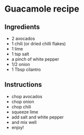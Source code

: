 # Guacamole recipe


## Ingredients

- 2 avocados
- 1 chili (or dried chilli flakes)
- 1 lime
- 1 tsp salt
- a pinch of white pepper
- 1/2 onion
- 1 Tbsp cilantro


## Instructions

- chop avocados
- chop onion
- chop chili
- squeeze lime
- add salt and white pepper
- and mix well
- enjoy!
